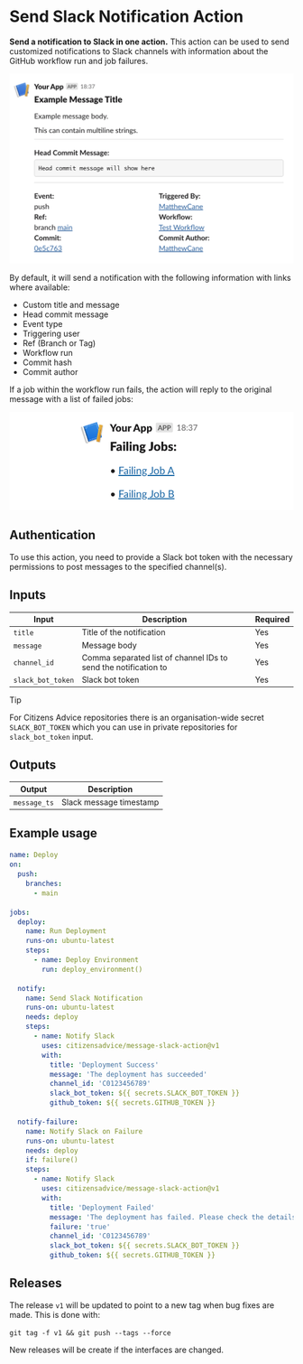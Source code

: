 # Send Slack Notification Action

**Send a notification to Slack in one action.** This action can be used to send customized notifications to Slack channels with information about the GitHub workflow run and job failures.

![Example Message](examples/message-example.png)

By default, it will send a notification with the following information with links where available:

- Custom title and message
- Head commit message
- Event type
- Triggering user
- Ref (Branch or Tag)
- Workflow run
- Commit hash
- Commit author

If a job within the workflow run fails, the action will reply to the original message with a list of failed jobs:

![Example Message](examples/comment-example.png)

## Authentication

To use this action, you need to provide a Slack bot token with the necessary permissions to post messages to the specified channel(s).

## Inputs

| Input             | Description                                                     | Required |
| ----------------- | --------------------------------------------------------------- | -------- |
| `title`           | Title of the notification                                       | Yes      |
| `message`         | Message body                                                    | Yes      |
| `channel_id`      | Comma separated list of channel IDs to send the notification to | Yes      |
| `slack_bot_token` | Slack bot token                                                 | Yes      |

> [!TIP]
> For Citizens Advice repositories there is an organisation-wide secret `SLACK_BOT_TOKEN` which you can use in private repositories for `slack_bot_token` input.

## Outputs

| Output       | Description             |
| ------------ | ----------------------- |
| `message_ts` | Slack message timestamp |

## Example usage

```yaml
name: Deploy
on:
  push:
    branches:
      - main

jobs:
  deploy:
    name: Run Deployment
    runs-on: ubuntu-latest
    steps:
      - name: Deploy Environment
        run: deploy_environment()

  notify:
    name: Send Slack Notification
    runs-on: ubuntu-latest
    needs: deploy
    steps:
      - name: Notify Slack
        uses: citizensadvice/message-slack-action@v1
        with:
          title: 'Deployment Success'
          message: 'The deployment has succeeded'
          channel_id: 'C0123456789'
          slack_bot_token: ${{ secrets.SLACK_BOT_TOKEN }}
          github_token: ${{ secrets.GITHUB_TOKEN }}

  notify-failure:
    name: Notify Slack on Failure
    runs-on: ubuntu-latest
    needs: deploy
    if: failure()
    steps:
      - name: Notify Slack
        uses: citizensadvice/message-slack-action@v1
        with:
          title: 'Deployment Failed'
          message: 'The deployment has failed. Please check the details below.'
          failure: 'true'
          channel_id: 'C0123456789'
          slack_bot_token: ${{ secrets.SLACK_BOT_TOKEN }}
          github_token: ${{ secrets.GITHUB_TOKEN }}
```

## Releases

The release `v1` will be updated to point to a new tag when bug fixes are made. This is done with:

`git tag -f v1 && git push --tags --force`

New releases will be create if the interfaces are changed.
